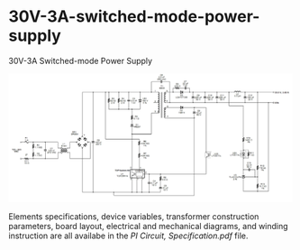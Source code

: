 # 30V-3A-switched-mode-power-supply
30V-3A Switched-mode Power Supply

![Screenshot](circuit.PNG)

Elements specifications, device variables, transformer construction parameters, board layout, electrical and mechanical diagrams, and winding instruction are all availabe in the *PI Circuit, Specification.pdf* file.
